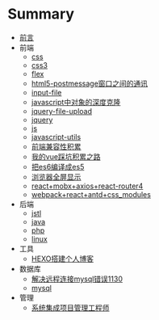 # Summary

* [前言](README.md)
* 前端
    * [css](css.md)
    * [css3](css3.md)
    * [flex](flex.md)
    * [html5-postmessage窗口之间的通讯](html5-postmessage窗口之间的通讯.md)
    * [input-file](input-file.md)
    * [javascript中对象的深度克隆](javascript中对象的深度克隆.md)
    * [jquery-file-upload](jquery-file-upload.md)
    * [jquery](jquery.md)
    * [js](js.md)
    * [javascript-utils](javascript-utils.md)
    * [前端兼容性积累](前端兼容性积累.md)
    * [我的vue踩坑积累之路](我的vue踩坑积累之路.md)
    * [把es6编译成es5](把es6编译成es5.md)
    * [浏览器全屏显示](浏览器全屏显示.md)
    * [react+mobx+axios+react-router4](react+mobx+axios+react-router4.md)
    * [webpack+react+antd+css_modules](webpack+react+antd+css_modules.md)
* 后端
    * [jstl](jstl.md)
    * [java](java.md)
    * [php](php.md)
    * [linux](linux.md)
* 工具
    * [HEXO搭建个人博客](hello-world.md)
* 数据库
    * [解决远程连接mysql错误1130](解决远程连接mysql错误1130.md)
    * [mysql](mysql.md)
* 管理
    * [系统集成项目管理工程师](系统集成项目管理工程师.md)

